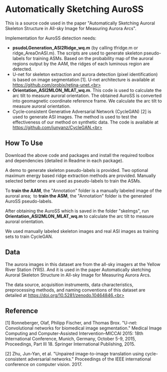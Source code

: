 # Automatically Sketching AuroSS

This is a source code used in the paper "Automatically Sketching Auroral Skeleton Structure in All-sky Image for Measuring Aurora Arcs".<br>

Implementation for AuroSS detection needs:<br>
* **psudoLGeneration_ASI2Ridge_wq.m** (by calling tfridge.m or ridge_AreaOnASI.m). The scripts are used to generate skeleton pseudo-labels for training ASMs. Based on the probability map of the auroral regions output by the AAM, the ridges of each luminous region are detected.<br>
* U-net for skeleton extraction and aurora detection (pixel identification) is based on image segmentation [1].      U-net architecture is available at https://github.com/orobix/retina-unet.<br>
* **Orientation_ASI2MLON_MLAT_wq.m**. This code is used to calculate the arc tilt to measure auroral orientation. The obtained AuroSS is converted into geomagnetic coordinate reference frame. We calculate the arc tilt to measure auroral orientation.<br>
* Cycle‐consistent Generative Adversarial Network (CycleGAN) [2] is used to generate ASI images. The method is used to test the effectiveness of our method on synthetic data. The code is available at https://github.com/junyanz/CycleGAN.<br>

## How To Use

Download the above code and packages and install the required toolbox and dependencies (detailed in Readme in each package).<br>

A demo to generate skeleton pseudo-labels is provided. Two optional maximum energy based ridge extraction methods are provided. Manually selected better ones are used as pseudo-labels to train the ASMs.<br>

To **train the AAM**, the "Annotation" folder is a manually labeled image of the auroral area;&ensp;to **train the ASM**, the "Annotation" folder is the generated AuroSS pseudo-labels.<br>

After obtaining the AuroSS which is saved in the folder "skeImgs", run **Orientation_ASI2MLON_MLAT_wq.m** to calculate the arc tilt to measure auroral orientation.<br>

We used manually labeled skeleton images and real ASI images as training sets to train CycleGAN.
 


## Data

The aurora images in this dataset are from the all-sky imagers at the Yellow River Station (YRS). And it is used in the paper Automatically sketching Auroral Skeleton Structure in All-sky Image for Measuring Aurora Arcs. <br>

The data source, acquisition instruments, data characteristics, preprocessing methods, and naming conventions of this dataset are detailed at https://doi.org/10.5281/zenodo.10464846.<br>

## Reference

[1] Ronneberger, Olaf, Philipp Fischer, and Thomas Brox. "U-net: Convolutional networks for biomedical image segmentation." Medical Image Computing and Computer-Assisted Intervention–MICCAI 2015: 18th International Conference, Munich, Germany, October 5-9, 2015, Proceedings, Part III 18. Springer International Publishing, 2015.<br>

[2]  Zhu, Jun-Yan, et al. "Unpaired image-to-image translation using cycle-consistent adversarial networks." Proceedings of the IEEE international conference on computer vision. 2017.
